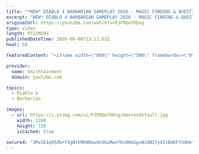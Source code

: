 ```yaml
---
title: "*NEW* DIABLO 4 BARBARIAN GAMEPLAY 2020 - MAGIC FINDING & QUESTING"
excerpt: "NEW* DIABLO 4 BARBARIAN GAMEPLAY 2020 - MAGIC FINDING & QUESTING A brutal, physical warrior, the Barbarian roams around the battlefield ..."
originalUrl: https://youtube.com/watch?v=PJFRQo7KDsg
type: video
length: PT11M10S
publishedDateTime: 2020-06-06T13:11:03Z
heat: 50

featuredContent: "<iframe width=\"800\" height=\"500\" frameborder=\"0\" src=\"https://www.youtube.com/embed/PJFRQo7KDsg\" allow=\"accelerometer; autoplay; encrypted-media; gyroscope; picture-in-picture\" allowfullscreen></iframe>"

provider:
  name: Smithtainment
  domain: youtube.com

topics:
  - Diablo 4
  - Barbarian

images:
  - url: https://i.ytimg.com/vi/PJFRQo7KDsg/maxresdefault.jpg
    width: 1280
    height: 720
    isCached: true

secured: "3MvZb1q95db+fXgBtkMbNOewdvOGuMwefKu8NeGpxWJdN2YydIsBmKFYSUHet2Ti9L0v0UkQt4Cifdc8NqKkEgihOEfBGPwNrIg0qDL6yhIbdtH+dx5/PDrmVrFCmqkVkrpcA5QvIkfpAgY9wT0TqIyg5U3pQnwnTBz7ul7KpMaC8/v+0wpYhFAhneACJaw3nnlmx2CsGLvB85/dbOjAwN0v5nPORcVG3ozSgdZQBTqo4RqtKl0EqSdECPD6qgpVt4Lgon4DLax7l8xwfhK+GhttsBJi2d03X+QlkAyW3y4xycEoMdZQoFbjUpr52nQ55a+1+UoJQZNe7YfFIsCgtFkV1VzyeeFdcyh95KVgNOVQWrqVkIt5SOlk3TckieCxnM8Vk/a2Vwsly/AP64DOhPEfelhcAFXnNXo/pvuPJ7Y=;IsYUsGhP1JWFQNXZQRb4ow=="
---
```


